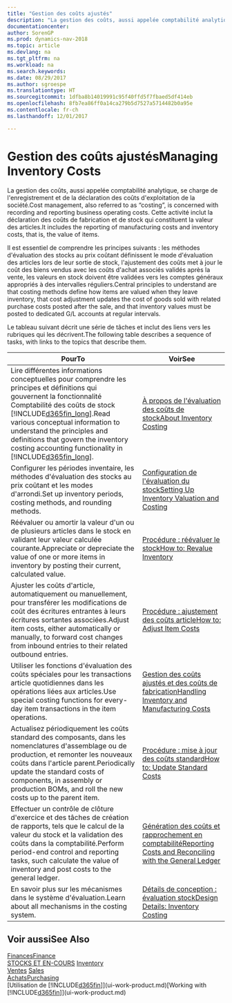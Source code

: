 ```yaml
---
title: "Gestion des coûts ajustés"
description: "La gestion des coûts, aussi appelée comptabilité analytique, se charge de l'enregistrement et de la déclaration des coûts d'exploitation de la société. Cette activité inclut la déclaration des coûts de fabrication et de stock qui constituent la valeur des articles."
documentationcenter: 
author: SorenGP
ms.prod: dynamics-nav-2018
ms.topic: article
ms.devlang: na
ms.tgt_pltfrm: na
ms.workload: na
ms.search.keywords: 
ms.date: 08/29/2017
ms.author: sgroespe
ms.translationtype: HT
ms.sourcegitcommit: 1dfba8b14019991c95f40ffd5f7fbaed5df414eb
ms.openlocfilehash: 8fb7ea86ff0a14ca279b5d7527a5714482b0a95e
ms.contentlocale: fr-ch
ms.lasthandoff: 12/01/2017

---
```

# <a name="managing-inventory-costs"></a><span data-ttu-id="51143-104">Gestion des coûts ajustés</span><span class="sxs-lookup"><span data-stu-id="51143-104">Managing Inventory Costs</span></span>
<span data-ttu-id="51143-105">La gestion des coûts, aussi appelée comptabilité analytique, se charge de l'enregistrement et de la déclaration des coûts d'exploitation de la société.</span><span class="sxs-lookup"><span data-stu-id="51143-105">Cost management, also referred to as “costing”, is concerned with recording and reporting business operating costs.</span></span> <span data-ttu-id="51143-106">Cette activité inclut la déclaration des coûts de fabrication et de stock qui constituent la valeur des articles.</span><span class="sxs-lookup"><span data-stu-id="51143-106">It includes the reporting of manufacturing costs and inventory costs, that is, the value of items.</span></span>   

<span data-ttu-id="51143-107">Il est essentiel de comprendre les principes suivants : les méthodes d'évaluation des stocks au prix coûtant définissent le mode d'évaluation des articles lors de leur sortie de stock, l'ajustement des coûts met à jour le coût des biens vendus avec les coûts d'achat associés validés après la vente, les valeurs en stock doivent être validées vers les comptes généraux appropriés à des intervalles réguliers.</span><span class="sxs-lookup"><span data-stu-id="51143-107">Central principles to understand are that costing methods define how items are valued when they leave inventory, that cost adjustment updates the cost of goods sold with related purchase costs posted after the sale, and that inventory values must be posted to dedicated G/L accounts at regular intervals.</span></span>

<span data-ttu-id="51143-108">Le tableau suivant décrit une série de tâches et inclut des liens vers les rubriques qui les décrivent.</span><span class="sxs-lookup"><span data-stu-id="51143-108">The following table describes a sequence of tasks, with links to the topics that describe them.</span></span>

|<span data-ttu-id="51143-109">**Pour**</span><span class="sxs-lookup"><span data-stu-id="51143-109">**To**</span></span>|<span data-ttu-id="51143-110">**Voir**</span><span class="sxs-lookup"><span data-stu-id="51143-110">**See**</span></span>|  
|------------|-------------|  
|<span data-ttu-id="51143-111">Lire différentes informations conceptuelles pour comprendre les principes et définitions qui gouvernent la fonctionnalité Comptabilité des coûts de stock [!INCLUDE[d365fin_long](includes/d365fin_long_md.md)].</span><span class="sxs-lookup"><span data-stu-id="51143-111">Read various conceptual information to understand the principles and definitions that govern the inventory costing accounting functionality in [!INCLUDE[d365fin_long](includes/d365fin_long_md.md)].</span></span>|[<span data-ttu-id="51143-112">À propos de l'évaluation des coûts de stock</span><span class="sxs-lookup"><span data-stu-id="51143-112">About Inventory Costing</span></span>](finance-learn-about-costing.md)|  
|<span data-ttu-id="51143-113">Configurer les périodes inventaire, les méthodes d'évaluation des stocks au prix coûtant et les modes d'arrondi.</span><span class="sxs-lookup"><span data-stu-id="51143-113">Set up inventory periods, costing methods, and rounding methods.</span></span>|[<span data-ttu-id="51143-114">Configuration de l'évaluation du stock</span><span class="sxs-lookup"><span data-stu-id="51143-114">Setting Up Inventory Valuation and Costing</span></span>](finance-set-up-inventory-valuation-and-costing.md)|
|<span data-ttu-id="51143-115">Réévaluer ou amortir la valeur d'un ou de plusieurs articles dans le stock en validant leur valeur calculée courante.</span><span class="sxs-lookup"><span data-stu-id="51143-115">Appreciate or depreciate the value of one or more items in inventory by posting their current, calculated value.</span></span>|[<span data-ttu-id="51143-116">Procédure : réévaluer le stock</span><span class="sxs-lookup"><span data-stu-id="51143-116">How to: Revalue Inventory</span></span>](inventory-how-revalue-inventory.md)|
|<span data-ttu-id="51143-117">Ajuster les coûts d'article, automatiquement ou manuellement, pour transférer les modifications de coût des écritures entrantes à leurs écritures sortantes associées.</span><span class="sxs-lookup"><span data-stu-id="51143-117">Adjust item costs, either automatically or manually, to forward cost changes from inbound entries to their related outbound entries.</span></span>|[<span data-ttu-id="51143-118">Procédure : ajustement des coûts article</span><span class="sxs-lookup"><span data-stu-id="51143-118">How to: Adjust Item Costs</span></span>](inventory-how-adjust-item-costs.md)|
|<span data-ttu-id="51143-119">Utiliser les fonctions d'évaluation des coûts spéciales pour les transactions article quotidiennes dans les opérations liées aux articles.</span><span class="sxs-lookup"><span data-stu-id="51143-119">Use special costing functions for every-day item transactions in the item operations.</span></span>|[<span data-ttu-id="51143-120">Gestion des coûts ajustés et des coûts de fabrication</span><span class="sxs-lookup"><span data-stu-id="51143-120">Handling Inventory and Manufacturing Costs</span></span>](finance-handle-inventory-and-manufacturing-costs.md)|  
|<span data-ttu-id="51143-121">Actualisez périodiquement les coûts standard des composants, dans les nomenclatures d'assemblage ou de production, et remonter les nouveaux coûts dans l'article parent.</span><span class="sxs-lookup"><span data-stu-id="51143-121">Periodically update the standard costs of components, in assembly or production BOMs, and roll the new costs up to the parent item.</span></span>|[<span data-ttu-id="51143-122">Procédure : mise à jour des coûts standard</span><span class="sxs-lookup"><span data-stu-id="51143-122">How to: Update Standard Costs</span></span>](finance-how-to-update-standard-costs.md)|
|<span data-ttu-id="51143-123">Effectuer un contrôle de clôture d'exercice et des tâches de création de rapports, tels que le calcul de la valeur du stock et la validation des coûts dans la comptabilité.</span><span class="sxs-lookup"><span data-stu-id="51143-123">Perform period-end control and reporting tasks, such calculate the value of inventory and post costs to the general ledger.</span></span>|[<span data-ttu-id="51143-124">Génération des coûts et rapprochement en comptabilité</span><span class="sxs-lookup"><span data-stu-id="51143-124">Reporting Costs and Reconciling with the General Ledger</span></span>](finance-report-costs-and-reconcile-with-the-general-ledger.md)|  
|<span data-ttu-id="51143-125">En savoir plus sur les mécanismes dans le système d'évaluation.</span><span class="sxs-lookup"><span data-stu-id="51143-125">Learn about all mechanisms in the costing system.</span></span>|[<span data-ttu-id="51143-126">Détails de conception : évaluation stock</span><span class="sxs-lookup"><span data-stu-id="51143-126">Design Details: Inventory Costing</span></span>](design-details-inventory-costing.md)|  

## <a name="see-also"></a><span data-ttu-id="51143-127">Voir aussi</span><span class="sxs-lookup"><span data-stu-id="51143-127">See Also</span></span>  
 [<span data-ttu-id="51143-128">Finances</span><span class="sxs-lookup"><span data-stu-id="51143-128">Finance</span></span>](finance.md)  
 <span data-ttu-id="51143-129">[STOCKS ET EN-COURS](inventory-manage-inventory.md) </span><span class="sxs-lookup"><span data-stu-id="51143-129">[Inventory](inventory-manage-inventory.md) </span></span>  
 <span data-ttu-id="51143-130">[Ventes](sales-manage-sales.md) </span><span class="sxs-lookup"><span data-stu-id="51143-130">[Sales](sales-manage-sales.md) </span></span>  
 [<span data-ttu-id="51143-131">Achats</span><span class="sxs-lookup"><span data-stu-id="51143-131">Purchasing</span></span>](purchasing-manage-purchasing.md)  
 <span data-ttu-id="51143-132">[Utilisation de [!INCLUDE[d365fin](includes/d365fin_md.md)]](ui-work-product.md)</span><span class="sxs-lookup"><span data-stu-id="51143-132">[Working with [!INCLUDE[d365fin](includes/d365fin_md.md)]](ui-work-product.md)</span></span>


